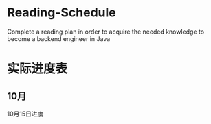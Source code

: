 # Reading-Schedule
Complete a reading plan in order to acquire the needed  knowledge to become a backend engineer in Java 

实际进度表
===========
10月
-------------
10月15日进度 
